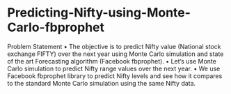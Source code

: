 # Predicting-Nifty-using-Monte-Carlo-fbprophet
Problem Statement • The objective is to predict Nifty value (National stock exchange FIFTY) over the next  year using Monte Carlo simulation and state of the art Forecasting algorithm  (Facebook fbprophet). • Let’s use Monte Carlo simulation to predict Nifty range values over the next year. • We use Facebook fbprophet library to predict Nifty levels and see how it compares to the standard Monte Carlo simulation using the same Nifty data.
